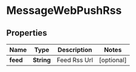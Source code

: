 

# MessageWebPushRss

## Properties

Name | Type | Description | Notes
------------ | ------------- | ------------- | -------------
**feed** | **String** | Feed Rss Url |  [optional]



